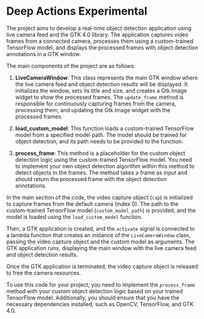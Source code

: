 # Deep Actions Experimental
The project aims to develop a real-time object detection application using live camera feed and the GTK 4.0 library. The application captures video frames from a connected camera, processes them using a custom-trained TensorFlow model, and displays the processed frames with object detection annotations in a GTK window.

The main components of the project are as follows:

1. **LiveCameraWindow**: This class represents the main GTK window where the live camera feed and object detection results will be displayed. It initializes the window, sets its title and size, and creates a Gtk.Image widget to show the processed frames. The `update_frame` method is responsible for continuously capturing frames from the camera, processing them, and updating the Gtk.Image widget with the processed frames.

2. **load_custom_model**: This function loads a custom-trained TensorFlow model from a specified model path. The model should be trained for object detection, and its path needs to be provided to the function.

3. **process_frame**: This method is a placeholder for the custom object detection logic using the custom-trained TensorFlow model. You need to implement your own object detection algorithm within this method to detect objects in the frames. The method takes a frame as input and should return the processed frame with the object detection annotations.

In the main section of the code, the video capture object (`cap`) is initialized to capture frames from the default camera (index 0). The path to the custom-trained TensorFlow model (`custom_model_path`) is provided, and the model is loaded using the `load_custom_model` function.

Then, a GTK application is created, and the `activate` signal is connected to a lambda function that creates an instance of the `LiveCameraWindow` class, passing the video capture object and the custom model as arguments. The GTK application runs, displaying the main window with the live camera feed and object detection results.

Once the GTK application is terminated, the video capture object is released to free the camera resources.

To use this code for your project, you need to implement the `process_frame` method with your custom object detection logic based on your trained TensorFlow model. Additionally, you should ensure that you have the necessary dependencies installed, such as OpenCV, TensorFlow, and GTK 4.0. 